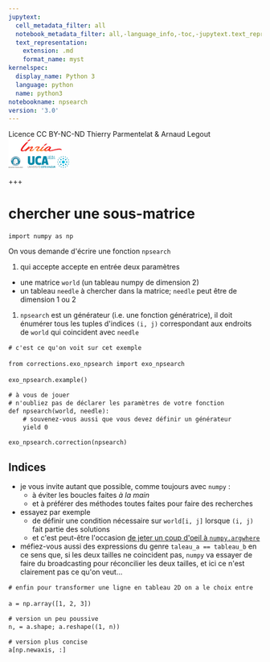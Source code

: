 ```yaml
---
jupytext:
  cell_metadata_filter: all
  notebook_metadata_filter: all,-language_info,-toc,-jupytext.text_representation.jupytext_version,-jupytext.text_representation.format_version
  text_representation:
    extension: .md
    format_name: myst
kernelspec:
  display_name: Python 3
  language: python
  name: python3
notebookname: npsearch
version: '3.0'
---
```


<div class="licence">
<span>Licence CC BY-NC-ND</span>
<span>Thierry Parmentelat &amp; Arnaud Legout</span>
<span><img src="media/both-logos-small-alpha.png" /></span>
</div>

+++

# chercher une sous-matrice

```{code-cell} ipython3
import numpy as np
```

On vous demande d'écrire une fonction `npsearch`

1. qui accepte accepte en entrée deux paramètres
  * une matrice `world` (un tableau numpy de dimension 2)
  * un tableau `needle` à chercher dans la matrice; `needle` peut être de dimension 1 ou 2
1. `npsearch` est un générateur (i.e. une fonction génératrice), il doit énumérer tous les tuples d'indices `(i, j)` correspondant aux endroits de `world` qui coincident avec `needle`

```{code-cell} ipython3
# c'est ce qu'on voit sur cet exemple

from corrections.exo_npsearch import exo_npsearch

exo_npsearch.example()
```

```{code-cell} ipython3
# à vous de jouer
# n'oubliez pas de déclarer les paramètres de votre fonction
def npsearch(world, needle):
    # souvenez-vous aussi que vous devez définir un générateur
    yield 0
```

```{code-cell} ipython3
exo_npsearch.correction(npsearch)
```

## Indices

* je vous invite autant que possible, comme toujours avec `numpy` :
  * à éviter  les boucles faites *à la main*
  * et à préférer des méthodes toutes faites pour faire des recherches
* essayez par exemple 
  * de définir une condition nécessaire sur `world[i, j]` lorsque `(i, j)` fait partie des solutions
  * et c'est peut-être l'occasion [de jeter un coup d'oeil à `numpy.argwhere`](https://numpy.org/doc/stable/reference/generated/numpy.argwhere.html)
* méfiez-vous aussi des expressions du genre `taleau_a == tableau_b` en ce sens que, si les deux tailles ne coincident pas, `numpy` va essayer de faire du broadcasting pour réconcilier les deux tailles, et ici ce n'est clairement pas ce qu'on veut...

```{code-cell} ipython3
# enfin pour transformer une ligne en tableau 2D on a le choix entre 

a = np.array([1, 2, 3])
```

```{code-cell} ipython3
# version un peu poussive
n, = a.shape; a.reshape((1, n))
```

```{code-cell} ipython3
# version plus concise
a[np.newaxis, :]
```
